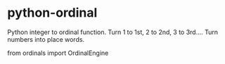 # python-ordinal
Python integer to ordinal function. Turn 1 to 1st, 2 to 2nd, 3 to 3rd.... Turn numbers into place words.

from ordinals import OrdinalEngine 
